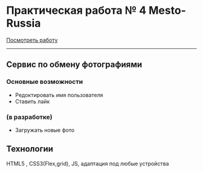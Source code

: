 # Практическая работа № 4 Mesto-Russia
[Посмотреть работу](https://georgy1994.github.io/mesto/) 
______

## Сервис по обмену фотографиями
### Основные возможности 
* Редоктировать имя пользователя 
* Ставить лайк

### (в разработке)
* Загружать новые фото

## Технологии
HTML5 , CSS3(Flex,grid), JS, адаптация под любые устройства 